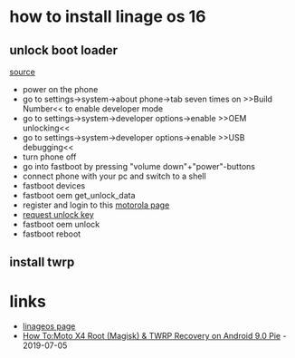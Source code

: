 # how to install linage os 16

## unlock boot loader

[source](https://www.youtube.com/watch?v=UVKUDZSyjW4)

* power on the phone
* go to settings->system->about phone->tab seven times on >>Build Number<< to enable developer mode
* go to settings->system->developer options->enable >>OEM unlocking<<
* go to settings->system->developer options->enable >>USB debugging<<
* turn phone off
* go into fastboot by pressing "volume down"+"power"-buttons
* connect phone with your pc and switch to a shell
* fastboot devices
* fastboot oem get_unlock_data
* register and login to this [motorola page](3A65150618936951#5A593232344B374D5250006D6F746F2078340000#D9248C1343950C4E55BC3)
* [request unlock key](https://motorola-global-portal.custhelp.com/app/standalone/bootloader/unlock-your-device-b)
* fastboot oem unlock <unlock key>
* fastboot reboot

## install twrp

# links

* [linageos page](https://wiki.lineageos.org/devices/payton)
* [How To:Moto X4 Root (Magisk) & TWRP Recovery on Android 9.0 Pie](https://www.youtube.com/watch?v=Z6bZZJseEvg) - 2019-07-05
